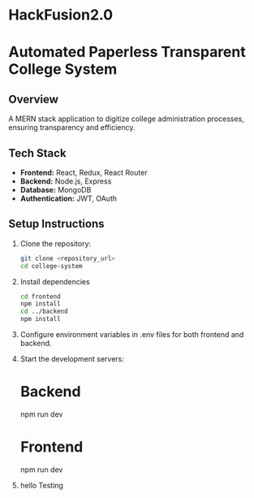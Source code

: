 # HackFusion2.0

# Automated Paperless Transparent College System

## Overview
A MERN stack application to digitize college administration processes, ensuring transparency and efficiency.

## Tech Stack
- **Frontend:** React, Redux, React Router
- **Backend:** Node.js, Express
- **Database:** MongoDB
- **Authentication:** JWT, OAuth

## Setup Instructions
1. Clone the repository:
   ```bash
   git clone <repository_url>
   cd college-system

2. Install dependencies
    ```bash
    cd frontend
    npm install
    cd ../backend
    npm install

3. Configure environment variables in .env files for both frontend and backend.

4. Start the development servers:
    # Backend
    npm run dev
    # Frontend
    npm run dev
    
5. hello Testing
